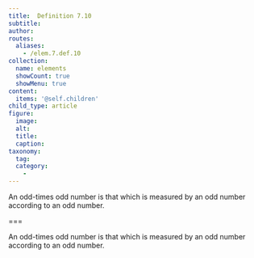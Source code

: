 ```yaml
---
title:  Definition 7.10
subtitle: 
author:
routes:
  aliases:
    - /elem.7.def.10
collection:
  name: elements
  showCount: true
  showMenu: true
content:
  items: '@self.children'
child_type: article
figure:
  image:
  alt:
  title:
  caption:
taxonomy:
  tag:
  category:
    - 
---
```


<p> An <hi rend="bold">odd-times odd number</hi> is that which is measured by an odd number according to an odd number.</p>

===

<p> An <span class="bold">odd-times odd number</span> is that which is measured by an odd number according to an odd number.</p>
